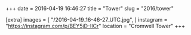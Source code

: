 +++
date = 2016-04-19 16:46:27
title = "Tower"
slug = "2016/tower"

[extra]
images = [
    "/2016-04-19_16-46-27_UTC.jpg",
]
instagram = "https://instagram.com/p/BEY5jD-IICr"
location = "Cromwell Tower"
+++

